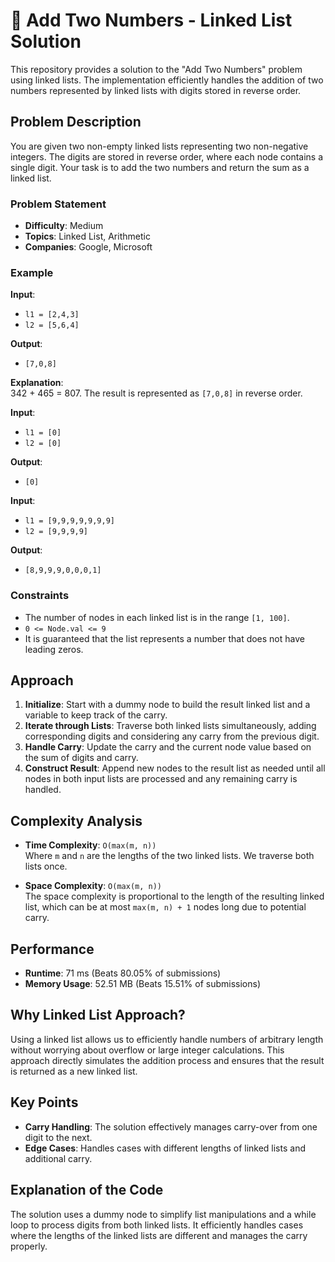 # 🧮 Add Two Numbers - Linked List Solution

This repository provides a solution to the "Add Two Numbers" problem using linked lists. The implementation efficiently handles the addition of two numbers represented by linked lists with digits stored in reverse order.

## Problem Description

You are given two non-empty linked lists representing two non-negative integers. The digits are stored in reverse order, where each node contains a single digit. Your task is to add the two numbers and return the sum as a linked list.

### Problem Statement

- **Difficulty**: Medium
- **Topics**: Linked List, Arithmetic
- **Companies**: Google, Microsoft

### Example

**Input**:
- `l1 = [2,4,3]`
- `l2 = [5,6,4]`

**Output**:
- `[7,0,8]`

**Explanation**:  
342 + 465 = 807. The result is represented as `[7,0,8]` in reverse order.

**Input**:
- `l1 = [0]`
- `l2 = [0]`

**Output**:
- `[0]`

**Input**:
- `l1 = [9,9,9,9,9,9,9]`
- `l2 = [9,9,9,9]`

**Output**:
- `[8,9,9,9,0,0,0,1]`

### Constraints

- The number of nodes in each linked list is in the range `[1, 100]`.
- `0 <= Node.val <= 9`
- It is guaranteed that the list represents a number that does not have leading zeros.

## Approach

1. **Initialize**: Start with a dummy node to build the result linked list and a variable to keep track of the carry.
2. **Iterate through Lists**: Traverse both linked lists simultaneously, adding corresponding digits and considering any carry from the previous digit.
3. **Handle Carry**: Update the carry and the current node value based on the sum of digits and carry.
4. **Construct Result**: Append new nodes to the result list as needed until all nodes in both input lists are processed and any remaining carry is handled.

## Complexity Analysis

- **Time Complexity**: `O(max(m, n))`  
  Where `m` and `n` are the lengths of the two linked lists. We traverse both lists once.

- **Space Complexity**: `O(max(m, n))`  
  The space complexity is proportional to the length of the resulting linked list, which can be at most `max(m, n) + 1` nodes long due to potential carry.

## Performance

- **Runtime**: 71 ms (Beats 80.05% of submissions)
- **Memory Usage**: 52.51 MB (Beats 15.51% of submissions)

## Why Linked List Approach?

Using a linked list allows us to efficiently handle numbers of arbitrary length without worrying about overflow or large integer calculations. This approach directly simulates the addition process and ensures that the result is returned as a new linked list.

## Key Points

- **Carry Handling**: The solution effectively manages carry-over from one digit to the next.
- **Edge Cases**: Handles cases with different lengths of linked lists and additional carry.


## Explanation of the Code

The solution uses a dummy node to simplify list manipulations and a while loop to process digits from both linked lists. It efficiently handles cases where the lengths of the linked lists are different and manages the carry properly.
